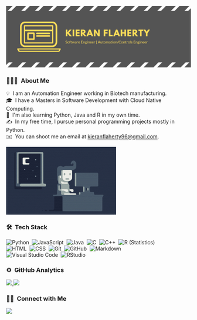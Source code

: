 ![Kieran Flaherty Banner](https://github.com/Kieranflaherty/Kieranflaherty/blob/main/Kieran%20Flaherty.png)

<!-- ## 👋 &nbsp;Hey there! I'm Kieran -->

### 👨🏻‍💻 &nbsp;About Me

💡 &nbsp;I am an Automation Engineer working in Biotech manufacturing.\
🎓 &nbsp;I have a Masters in Software Development with Cloud Native Computing.\
🌱 &nbsp;I'm also learning Python, Java and R in my own time.\
✍️ &nbsp;In my free time, I pursue personal programming projects mostly in Python.\
✉️ &nbsp;You can shoot me an email at kieranflaherty96@gmail.com.

<img alt="Night Coding" src="https://raw.githubusercontent.com/AVS1508/AVS1508/master/assets/Night-Coding.gif" align="center"/>

### 🛠 &nbsp;Tech Stack

![Python](https://img.shields.io/badge/-Python-05122A?style=flat&logo=python)&nbsp;
![JavaScript](https://img.shields.io/badge/-JavaScript-05122A?style=flat&logo=javascript)&nbsp;
![Java](https://img.shields.io/badge/-Java-05122A?style=flat&logo=Java&logoColor=FFA518)&nbsp;
![C](https://img.shields.io/badge/-C-05122A?style=flat&logo=C&logoColor=A8B9CC)&nbsp;
![C++](https://img.shields.io/badge/-C++-05122A?style=flat&logo=C%2B%2B&logoColor=00599C)&nbsp;
![R (Statistics)](https://img.shields.io/badge/-R-05122A?style=flat&logo=R&logoColor=276DC3)\
![HTML](https://img.shields.io/badge/-HTML-05122A?style=flat&logo=HTML5)&nbsp;
![CSS](https://img.shields.io/badge/-CSS-05122A?style=flat&logo=CSS3&logoColor=1572B6)&nbsp;
![Git](https://img.shields.io/badge/-Git-05122A?style=flat&logo=git)&nbsp;
![GitHub](https://img.shields.io/badge/-GitHub-05122A?style=flat&logo=github)&nbsp;
![Markdown](https://img.shields.io/badge/-Markdown-05122A?style=flat&logo=markdown)\
![Visual Studio Code](https://img.shields.io/badge/-Visual%20Studio%20Code-05122A?style=flat&logo=visual-studio-code&logoColor=007ACC)&nbsp;
![RStudio](https://img.shields.io/badge/-RStudio-05122A?style=flat&logo=rstudio)&nbsp;

### ⚙️ &nbsp;GitHub Analytics

<p align="left">
<a href="https://github.com/Kieranflaherty">
  <img height="180em" src="https://github-readme-stats-eight-theta.vercel.app/api?username=Kieranflaherty&show_icons=true&theme=algolia&include_all_commits=true&count_private=true"/>
  <img height="180em" src="https://github-readme-stats-eight-theta.vercel.app/api/top-langs/?username=Kieranflaherty&layout=compact&langs_count=8&theme=algolia"/>
</a>
</p>

### 🤝🏻 &nbsp;Connect with Me

<p align="left">
<a href="https://www.linkedin.com/in/kieran-flaherty-859a3b156/"><img src="https://img.shields.io/badge/-Kieran%20Flaherty-0077B5?style=flat&logo=Linkedin&logoColor=white"/></a>
</p>
